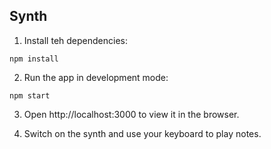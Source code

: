 
## Synth

1. Install teh dependencies:

`npm install`

2. Run the app in development mode:

`npm start`

3. Open http://localhost:3000 to view it in the browser.

4. Switch on the synth and use your keyboard to play notes.
